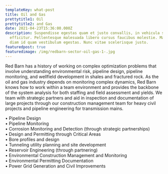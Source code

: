 ```yaml
---
templateKey: what-post
title: Oil and Gas
prettytitle1: Oil
prettytitle2: and Gas
date: 2021-04-23T15:36:00.000Z
description: Suspendisse egestas quam et justo convallis, in vehicula sem
  efficitur. Pellentesque malesuada libero cursus faucibus molestie. Mauris sed
  diam id quam vestibulum egestas. Nunc vitae scelerisque justo.
featuredpost: true
featuredimage: /img/redbarn-sector-oil-gas-1-.jpg
---
```

Red Barn has a history of working on complex optimization problems that involve understanding environmental risk, pipeline design, pipeline monitoring, and wellfield development in shales and fractured rock.  As the oil and gas industry depends on monitoring complex dynamics, Red Barn knows how to work within a team environment and provides the backbone of the system analysis for both staffing and field assessment and yields.  We team with strategic partners and aid in inspection and documentation of large projects through our construction management team for heavy civil projects and pipeline engineering for transmission mains. 

•	Pipeline Design  
•	Pipeline Monitoring  
•	Corrosion Monitoring and Detection (through strategic partnerships)  
•	Design and Permitting through Critical Areas  
•	Bore profiles and design  
•	Tunneling utility planning and site development  
•	Reservoir Engineering (through partnering)  
•	Environmental Construction Management and Monitoring  
•	Environmental Permitting Documentation  
•	Power Grid Generation and Civil Improvements